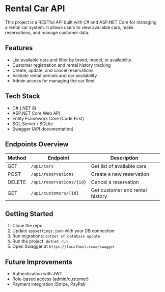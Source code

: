 # Rental Car API

This project is a RESTful API built with C# and ASP.NET Core for managing a rental car system. It allows users to view available cars, make reservations, and manage customer data.

## Features
- List available cars and filter by brand, model, or availability
- Customer registration and rental history tracking
- Create, update, and cancel reservations
- Validate rental periods and car availability
- Admin access for managing the car fleet

## Tech Stack
- C# (.NET 8)
- ASP.NET Core Web API
- Entity Framework Core (Code First)
- SQL Server / SQLite
- Swagger (API documentation)

## Endpoints Overview
| Method | Endpoint                  | Description                        |
|--------|---------------------------|------------------------------------|
| GET    | `/api/cars`               | Get list of available cars         |
| POST   | `/api/reservations`       | Create a new reservation           |
| DELETE | `/api/reservations/{id}`  | Cancel a reservation               |
| GET    | `/api/customers/{id}`     | Get customer and rental history    |

## Getting Started
1. Clone the repo
2. Update `appsettings.json` with your DB connection
3. Run migrations: `dotnet ef database update`
4. Run the project: `dotnet run`
5. Open Swagger at `https://localhost:xxxx/swagger`

## Future Improvements
- Authentication with JWT
- Role-based access (admin/customer)
- Payment integration (Stripe, PayPal)

